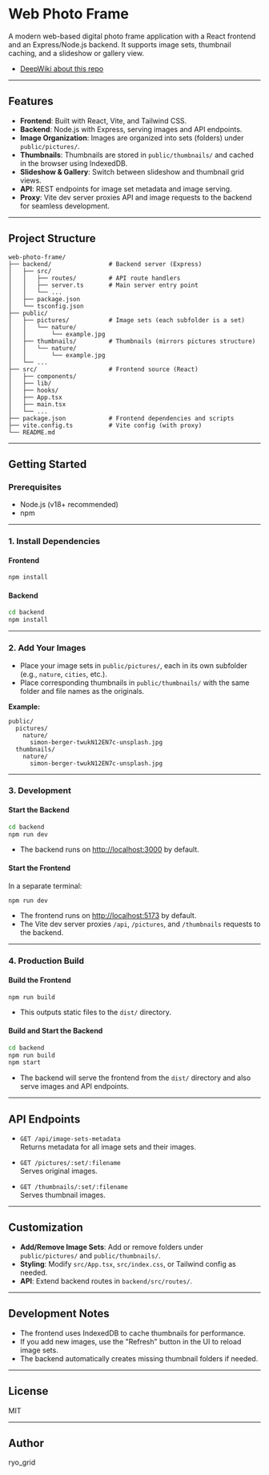 # Web Photo Frame

A modern web-based digital photo frame application with a React frontend and an Express/Node.js backend. It supports image sets, thumbnail caching, and a slideshow or gallery view.

- [DeepWiki about this repo](https://deepwiki.com/ryogrid-devin-trial/web-photo-frame)

---

## Features

- **Frontend**: Built with React, Vite, and Tailwind CSS.
- **Backend**: Node.js with Express, serving images and API endpoints.
- **Image Organization**: Images are organized into sets (folders) under `public/pictures/`.
- **Thumbnails**: Thumbnails are stored in `public/thumbnails/` and cached in the browser using IndexedDB.
- **Slideshow & Gallery**: Switch between slideshow and thumbnail grid views.
- **API**: REST endpoints for image set metadata and image serving.
- **Proxy**: Vite dev server proxies API and image requests to the backend for seamless development.

---

## Project Structure

```
web-photo-frame/
├── backend/                # Backend server (Express)
│   ├── src/
│   │   ├── routes/         # API route handlers
│   │   ├── server.ts       # Main server entry point
│   │   └── ...             
│   ├── package.json
│   └── tsconfig.json
├── public/
│   ├── pictures/           # Image sets (each subfolder is a set)
│   │   └── nature/
│   │       └── example.jpg
│   ├── thumbnails/         # Thumbnails (mirrors pictures structure)
│   │   └── nature/
│   │       └── example.jpg
│   └── ...
├── src/                    # Frontend source (React)
│   ├── components/
│   ├── lib/
│   ├── hooks/
│   ├── App.tsx
│   ├── main.tsx
│   └── ...
├── package.json            # Frontend dependencies and scripts
├── vite.config.ts          # Vite config (with proxy)
└── README.md
```

---

## Getting Started

### Prerequisites

- Node.js (v18+ recommended)
- npm

---

### 1. Install Dependencies

#### Frontend

```bash
npm install
```

#### Backend

```bash
cd backend
npm install
```

---

### 2. Add Your Images

- Place your image sets in `public/pictures/`, each in its own subfolder (e.g., `nature`, `cities`, etc.).
- Place corresponding thumbnails in `public/thumbnails/` with the same folder and file names as the originals.

**Example:**
```
public/
  pictures/
    nature/
      simon-berger-twukN12EN7c-unsplash.jpg
  thumbnails/
    nature/
      simon-berger-twukN12EN7c-unsplash.jpg
```

---

### 3. Development

#### Start the Backend

```bash
cd backend
npm run dev
```
- The backend runs on [http://localhost:3000](http://localhost:3000) by default.

#### Start the Frontend

In a separate terminal:

```bash
npm run dev
```
- The frontend runs on [http://localhost:5173](http://localhost:5173) by default.
- The Vite dev server proxies `/api`, `/pictures`, and `/thumbnails` requests to the backend.

---

### 4. Production Build

#### Build the Frontend

```bash
npm run build
```
- This outputs static files to the `dist/` directory.

#### Build and Start the Backend

```bash
cd backend
npm run build
npm start
```
- The backend will serve the frontend from the `dist/` directory and also serve images and API endpoints.

---

## API Endpoints

- `GET /api/image-sets-metadata`  
  Returns metadata for all image sets and their images.

- `GET /pictures/:set/:filename`  
  Serves original images.

- `GET /thumbnails/:set/:filename`  
  Serves thumbnail images.

---

## Customization

- **Add/Remove Image Sets**: Add or remove folders under `public/pictures/` and `public/thumbnails/`.
- **Styling**: Modify `src/App.tsx`, `src/index.css`, or Tailwind config as needed.
- **API**: Extend backend routes in `backend/src/routes/`.

---

## Development Notes

- The frontend uses IndexedDB to cache thumbnails for performance.
- If you add new images, use the "Refresh" button in the UI to reload image sets.
- The backend automatically creates missing thumbnail folders if needed.

---

## License

MIT

---

## Author

ryo_grid

